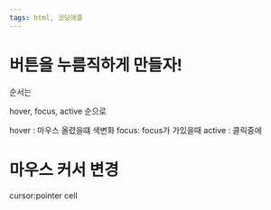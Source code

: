```yaml
---
tags: html, 코딩애플
---
```

# 버튼을 누름직하게 만들자!

순서는

hover, focus, active 순으로

hover : 마우스 올렸을떄 색변화
focus: focus가 가있을때
active : 클릭중에


# 마우스 커서 변경

cursor:pointer
cell